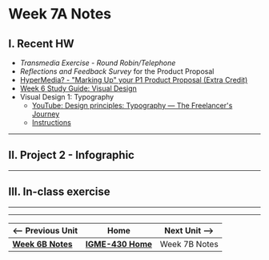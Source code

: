 # Week 7A Notes

## I. Recent HW
- *Transmedia Exercise - Round Robin/Telephone*
- *Reflections and Feedback Survey* for the Product Proposal
- [HyperMedia? - "Marking Up" your P1 Product Proposal (Extra Credit)](../exercises/hypermedia.md)
- [Week 6 Study Guide: Visual Design](https://docs.google.com/document/d/14oI7kb8EDRQruHPqxgt4ObKOeYWzOlwY84fpElP_DYY/edit#heading=h.zh50ne9gq5he)
- Visual Design 1: Typography
  - [YouTube: Design principles: Typography — The Freelancer's Journey](https://www.youtube.com/watch?v=yom0nogFN3k)
  - [Instructions](https://docs.google.com/document/d/1QFFXwnVxKJTwE5jtdRR-pYRDlGtGyXkR9Lix8-91Sqg/edit)

---

## II. Project 2 - Infographic

---

## III. In-class exercise



---
---

| <-- Previous Unit | Home | Next Unit -->
| --- | --- | --- 
|  [**Week 6B Notes**](6B.md)  |  [**IGME-430 Home**](../) | Week 7B Notes

